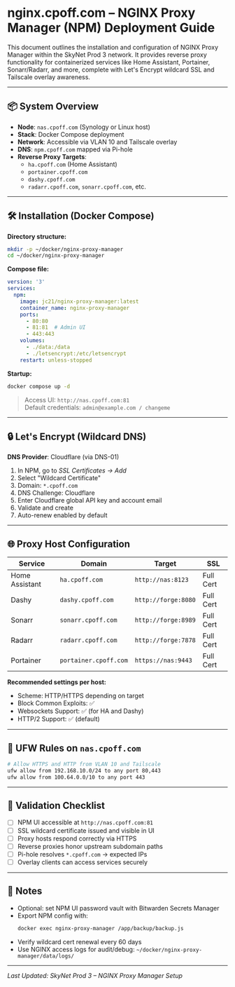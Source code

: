 # nginx.cpoff.com – NGINX Proxy Manager (NPM) Deployment Guide

This document outlines the installation and configuration of NGINX Proxy Manager within the SkyNet Prod 3 network. It provides reverse proxy functionality for containerized services like Home Assistant, Portainer, Sonarr/Radarr, and more, complete with Let's Encrypt wildcard SSL and Tailscale overlay awareness.

---

## 📦 System Overview

- **Node**: `nas.cpoff.com` (Synology or Linux host)
- **Stack**: Docker Compose deployment
- **Network**: Accessible via VLAN 10 and Tailscale overlay
- **DNS**: `npm.cpoff.com` mapped via Pi-hole
- **Reverse Proxy Targets**:
  - `ha.cpoff.com` (Home Assistant)
  - `portainer.cpoff.com`
  - `dashy.cpoff.com`
  - `radarr.cpoff.com`, `sonarr.cpoff.com`, etc.

---

## 🛠️ Installation (Docker Compose)

**Directory structure:**

```bash
mkdir -p ~/docker/nginx-proxy-manager
cd ~/docker/nginx-proxy-manager
```

**Compose file:**

```yaml
version: '3'
services:
  npm:
    image: jc21/nginx-proxy-manager:latest
    container_name: nginx-proxy-manager
    ports:
      - 80:80
      - 81:81  # Admin UI
      - 443:443
    volumes:
      - ./data:/data
      - ./letsencrypt:/etc/letsencrypt
    restart: unless-stopped
```

**Startup:**

```bash
docker compose up -d
```

> Access UI: `http://nas.cpoff.com:81`  
> Default credentials: `admin@example.com / changeme`

---

## 🔒 Let's Encrypt (Wildcard DNS)

**DNS Provider**: Cloudflare (via DNS-01)

1. In NPM, go to *SSL Certificates → Add*  
2. Select "Wildcard Certificate"  
3. Domain: `*.cpoff.com`  
4. DNS Challenge: Cloudflare  
5. Enter Cloudflare global API key and account email  
6. Validate and create  
7. Auto-renew enabled by default

---

## 🌐 Proxy Host Configuration

| Service        | Domain                 | Target                          | SSL       |
|----------------|------------------------|----------------------------------|-----------|
| Home Assistant | `ha.cpoff.com`         | `http://nas:8123`                | Full Cert |
| Dashy          | `dashy.cpoff.com`      | `http://forge:8080`              | Full Cert |
| Sonarr         | `sonarr.cpoff.com`     | `http://forge:8989`              | Full Cert |
| Radarr         | `radarr.cpoff.com`     | `http://forge:7878`              | Full Cert |
| Portainer      | `portainer.cpoff.com`  | `https://nas:9443`               | Full Cert |

**Recommended settings per host:**
- Scheme: HTTP/HTTPS depending on target
- Block Common Exploits: ✅
- Websockets Support: ✅ (for HA and Dashy)
- HTTP/2 Support: ✅ (default)

---

## 🔐 UFW Rules on `nas.cpoff.com`

```bash
# Allow HTTPS and HTTP from VLAN 10 and Tailscale
ufw allow from 192.168.10.0/24 to any port 80,443
ufw allow from 100.64.0.0/10 to any port 443
```

---

## 🧪 Validation Checklist

- [ ] NPM UI accessible at `http://nas.cpoff.com:81`
- [ ] SSL wildcard certificate issued and visible in UI
- [ ] Proxy hosts respond correctly via HTTPS
- [ ] Reverse proxies honor upstream subdomain paths
- [ ] Pi-hole resolves `*.cpoff.com` → expected IPs
- [ ] Overlay clients can access services securely

---

## 📝 Notes

- Optional: set NPM UI password vault with Bitwarden Secrets Manager  
- Export NPM config with:
  ```bash
  docker exec nginx-proxy-manager /app/backup/backup.js
  ```
- Verify wildcard cert renewal every 60 days  
- Use NGINX access logs for audit/debug: `~/docker/nginx-proxy-manager/data/logs/`

---

_Last Updated: SkyNet Prod 3 – NGINX Proxy Manager Setup_
